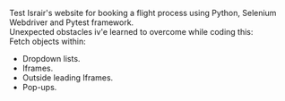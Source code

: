 Test Israir's website for booking a flight process using Python, Selenium Webdriver and Pytest framework.
<br>Unexpected obstacles iv'e learned to overcome while coding this:
<br>Fetch objects within:
* Dropdown lists.
* Iframes.
* Outside leading Iframes.
* Pop-ups.
